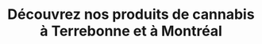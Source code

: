---
title: "Découvrez nos produits de cannabis à Terrebonne et à Montréal"
menuposition: produits
translatedslug: /en/products/
description: "Nous offrons du cannabis de la plus haute qualité aux gens partout au Québec, spécialement Terrebonne et Montréal. "
titre: "Nos produits de cannabis détaillés de façon complète."
---